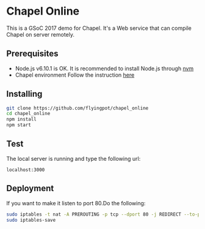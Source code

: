 # Chapel Online

This is a GSoC 2017 demo for Chapel. It's a Web service that can compile Chapel on server remotely.

## Prerequisites

- Node.js
v6.10.1 is OK. It is recommended to install Node.js through [nvm](https://github.com/creationix/nvm)
- Chapel environment
Follow the instruction [here](http://chapel.cray.com/docs/latest/usingchapel/QUICKSTART.html)

## Installing

```bash
git clone https://github.com/flyingpot/chapel_online
cd chapel_online
npm install
npm start
```
## Test
The local server is running and type the following url:
```
localhost:3000
```
## Deployment
If you want to make it listen to port 80.Do the following:
```bash
sudo iptables -t nat -A PREROUTING -p tcp --dport 80 -j REDIRECT --to-port 3000
sudo iptables-save
```
